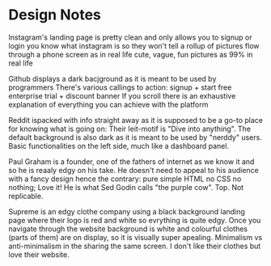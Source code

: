 # Design Notes
Instagram's landing page is pretty clean and only allows you to signup or login
you know what instagram is so they won't tell
a rollup of pictures flow through a phone screen as in real life
cute, vague, fun pictures as 99% in real life

Github displays a dark bacjground as it is meant to be used by programmers
There's various callings to action: signup + start free enterprise trial + discount banner
If you scroll there is an exhaustive explanation of everything you can achieve with the platform

Reddit ispacked with info straight away as it is supposed to be a go-to place for knowing what is going on: Their leit-motif is "Dive into anything". The default background is also dark as it is meant to be used by "nerddy" users. Basic functionalities on the left side, much like a dashboard panel.

Paul Graham is a founder, one of the fathers of internet as we know it and so he is reaaly edgy on his take. He doesn't need to appeal to his audience with a fancy design hence the contrary: pure simple HTML no CSS no nothing; Love it! He is what Sed Godin calls "the purple cow". Top. Not replicable.

Supreme is an edgy clothe company using a black background landing page where their logo is red and white so evrything is quite edgy. Once you navigate through the website background is white and colourful clothes (parts of them) are on display, so it is visually super apealing. Minimalism vs anti-minimalism in the sharing the same screen. I don't like their clothes but love their website.
